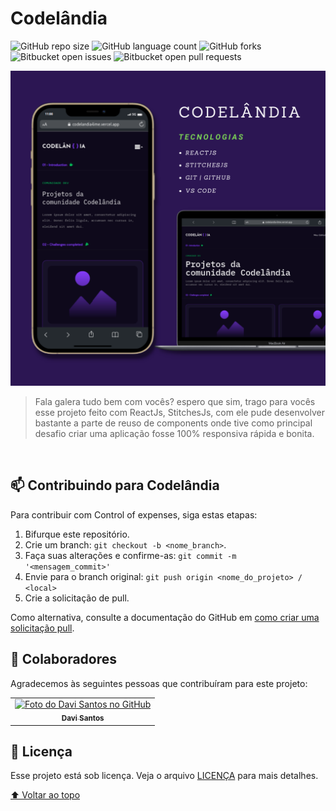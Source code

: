 # Codelândia

<!---Esses são exemplos. Veja https://shields.io para outras pessoas ou para personalizar este conjunto de escudos. Você pode querer incluir dependências, status do projeto e informações de licença aqui--->

![GitHub repo size](https://img.shields.io/github/repo-size/davi-sant/README-template?style=for-the-badge)
![GitHub language count](https://img.shields.io/github/languages/count/davi-sant/README-template?style=for-the-badge)
![GitHub forks](https://img.shields.io/github/forks/davi-sant/README-template?style=for-the-badge)
![Bitbucket open issues](https://img.shields.io/bitbucket/issues/davi-sant/README-template?style=for-the-badge)
![Bitbucket open pull requests](https://img.shields.io/bitbucket/pr-raw/davi-sant/README-template?style=for-the-badge)

<img src="./src/images/readme.png" alt="exemplo imagem">

> Fala galera tudo bem com vocês? espero que sim, trago para vocês esse projeto feito com ReactJs, StitchesJs, com ele pude desenvolver bastante a parte de reuso de components onde tive como principal desafio criar uma aplicação fosse 100% responsiva rápida e bonita.

<br/>

## 📫 Contribuindo para Codelândia
<!---Se o seu README for longo ou se você tiver algum processo ou etapas específicas que deseja que os contribuidores sigam, considere a criação de um arquivo CONTRIBUTING.md separado--->
Para contribuir com Control of expenses, siga estas etapas:

1. Bifurque este repositório.
2. Crie um branch: `git checkout -b <nome_branch>`.
3. Faça suas alterações e confirme-as: `git commit -m '<mensagem_commit>'`
4. Envie para o branch original: `git push origin <nome_do_projeto> / <local>`
5. Crie a solicitação de pull.

Como alternativa, consulte a documentação do GitHub em [como criar uma solicitação pull](https://help.github.com/en/github/collaborating-with-issues-and-pull-requests/creating-a-pull-request).

## 🤝 Colaboradores

Agradecemos às seguintes pessoas que contribuíram para este projeto:

<table>
  <tr>
    <td align="center">
      <a href="#">
        <img src="https://avatars.githubusercontent.com/u/97963191?v=4" width="100px;" alt="Foto do Davi Santos no GitHub"/><br>
        <sub>
          <b>Davi Santos</b>
        </sub>
      </a>
    </td>
  </tr>
</table>

## 📝 Licença

Esse projeto está sob licença. Veja o arquivo [LICENÇA](LICENSE.md) para mais detalhes.

[⬆ Voltar ao topo](#codelândia)<br>
